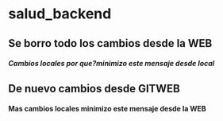 # salud_backend
## Se borro todo los cambios desde la WEB

##### Cambios locales por que?minimizo este mensaje desde local

## De nuevo cambios desde GITWEB
#### Mas cambios locales minimizo este mensaje desde la WEB
